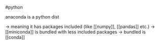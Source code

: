 #python

anaconda is a python dist

-> meaning it has packages included (like [[numpy]], [[pandas]] etc.)
-> [[miniconda]] is bundled with less included packages
-> bundled is [[conda]]

